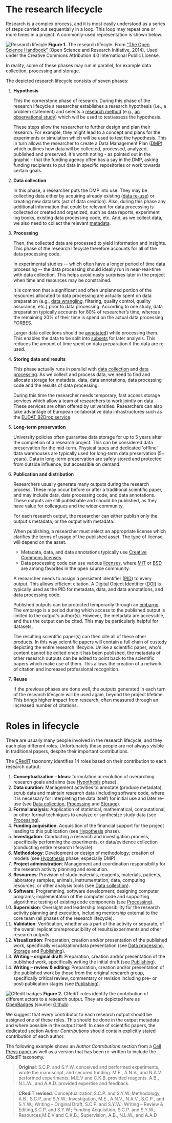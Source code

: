 # The research lifecycle

Research is a complex process, and it is most easily understood as a series of steps carried out sequentially in a loop. This loop may repeat one or more times in a project. A commonly-used representation is shown below.

![Research lifecyle](./img/ResearchLifecycle_foster.png)
**Figure 1.** The research lifecyle. From [“The Open Science Handbook”](https://www.fosteropenscience.eu/sites/default/files/pdf/3986.pdf) (Open Science and Research Initiative, 2014). Used under the Creative Commons Attribution 4.0 International Public License.

In reality, some of these phases may run in parallel, for example data collection, processing and storage.

The depicted research lifecycle consists of seven phases:

 1. **Hypothesis** <a name = "hypothesis"></a>

    This the cornerstone phase of research. During this phase of the research lifecycle a researcher establishes a research hypothesis (i.e., a problem statement) and selects a [research method](https://libguides.newcastle.edu.au/researchmethods) (e.g., [an observational study](http://www.psychologyandsociety.com/observationalstudy.html)) which will be used to test/assess the hypothesis.

    These steps allow the researcher to further design and plan their research. For example, they might lead to a concept and plans for the experiments or simulation which will be used to test the hypothesis. This in turn allows the researcher to create a Data Management Plan ([DMP]((https://dmponline.deic.dk/))) which outlines how data will be collected, processed, analyzed, published and preserved. It's worth noting - as pointed out in the graphic - that the funding agency often has a say in the DMP, asking funding recipients to put data in specific repositories or work towards certain goals.

 2. **Data collection** <a name = "data-collection"></a>

    In this phase, a researcher puts the DMP into use. They may be collecting data either by acquiring already existing ([data re-use](https://nnlm.gov/data/thesaurus/data-reuse)) or creating new datasets (act of data creation). Also, during this phase any additional information that could be relevant for data processing is collected or created and organized, such as data reports, experiment log books, existing data processing code, etc. And, as we collect data, we also need to collect the relevant [metadata](https://en.wikipedia.org/wiki/Metadata).


 3. **Processing** <a name = "data-processing"></a>

    Then, the collected data are processed to yield information and insights. This phase of the research lifecycle therefore accounts for all of the data processing code.

    In experimental studies -- which often have a longer period of time data processing -- the data processing should ideally run in near-real-time with data collection. This helps avoid nasty surprises later in the project when time and resources may be constrained.

    It is common that a significant and often unplanned portion of the resources allocated to data processing are actually spent on data preparation (e.g., [data wrangling](https://en.wikipedia.org/wiki/Data_wrangling), filtering, quality control, quality assurance, etc.) prior to data processing. According to one study, data preparation typically accounts for 80% of researcher’s time, whereas the remaining 20% of their time is spend on the actual data processing [FORBES](https://bit.ly/2WwVPho).

    Larger data collections should be [annotated](https://zenodo.org/record/3522413)) while processing them. This enables the data to be split into [subsets](https://en.wikipedia.org/wiki/Subsetting) for later analysis. This reduces the amount of time spent on data preparation if the data are re-used.


 4. **Storing data and results** <a name = "data-storing"></a>

    This phase actually runs in parallel with [data collection](#data-collection) and [data processing](#data-processing). As we collect and process data, we need to find and allocate storage for metadata, data, data annotations, data processing code and the results of data processing.

    During this time the researcher needs temporary, fast access storage services which allow a team of researchers to work jointly on data. These services are often offered by universities. Researchers can also take advantage of European collaborative data infrastructures such as the [EUDAT B2Drop service](https://www.eudat.eu/services/b2drop).


 5. **Long-term preservation** <a name = "long-term-preservation"></a>

    University policies often guarantee data storage for up to 5 years after the completion of a research project. This can be considered data preservation for the mid-term. Physical tapes and dedicated 'offline' data warehouses are typically used for long-term data preservation (5+ years). Data in long-term preservation are safely stored and protected from outside influence, but accessible on demand.


 6. **Publication and distribution** <a name = "publishing"></a>

    Researchers usually generate many outputs during the research process. These may occur before or after a traditional scientific paper, and may include data, data processing code, and data annotations. These outputs are still publishable and should be published, as they have value for colleagues and the wider community.

    For each research output, the researcher can either publish only the output's metadata, or the output with metadata.

    When publishing, a researcher must select an appropriate license which clarifies the terms of usage of the published asset. The type of license will depend on the asset.

    - Metadata, data, and data annotations typically use [Creative Commons licenses](https://creativecommons.org/choose/).
    - Data processing code can use various [licenses](https://choosealicense.com/), where [MIT](https://opensource.org/licenses/MIT) or [BSD](https://opensource.org/licenses/BSD-3-Clause) are among favorites in the open source community.

    A researcher needs to assign a persistent identifier ([PID](https://support.orcid.org/hc/en-us/articles/360006971013-What-are-Persistent-identifiers-PIDs-)) to every output. This allows efficient citation. A Digital Object Identifier ([DOI](https://en.wikipedia.org/wiki/Digital_object_identifier)) is typically used as the PID for metadata, data, and data annotations, and data processing code.

    Published outputs can be protected temporarily through an [embargo](https://en.wikipedia.org/wiki/Embargo_(academic_publishing)). The embargo is a period during which access to the published output is limited to the output's author(s). However, the metadata are accessible, and thus the output can be cited. This may be particularly helpful for datasets.

    The resulting scientific paper(s) can then cite all of these other products. In this way scientific papers will contain a full chain of custody depicting the entire research lifecycle. Unlike a scientific paper, who's content cannot be edited once it has been published, the metadata of other research outputs can be edited to point back to the scientific papers which make use of them. This allows the creation of a network of citation and increased professional recognition.


 7. **Reuse** <a name = "reuse"></a>

    If the previous phases are done well, the outputs generated in each turn of the research lifecycle will be used again, beyond the project lifetime. This brings higher impact from research, often measured through an increased number of citations.


# Roles in lifecycle

There are usually many people involved in the research lifecycle, and they each play different roles. Unfortunately these people are not always visible in traditional papers, despite their important contributions.

The [CRediT](https://casrai.org/credit/) taxonomy identifies 14 roles based on their contribution to each research output:

 1. **Conceptualization – Ideas**: formulation or evolution of overarching research goals and aims (see [Hypothesis](#hypothesis) phase).
 2. **Data curation**: Management activities to annotate (produce metadata), scrub data and maintain research data (including software code, where it is necessary for interpreting the data itself) for initial use and later re-use (see [Data collection](#data-collection), [Processing](#data-processing) and [Storage](#data-storing)).
 3. **Formal analysis**: Application of statistical, mathematical, computational, or other formal  techniques to analyze or synthesize study data (see [Processing](#data-processing)).
 4. **Funding acquisition**: Acquisition of the financial support for the project leading to this  publication (see [Hypothesis](#hypothesis) phase).
 5. **Investigation**: ​Conducting a research and investigation process, specifically performing the  experiments, or data/evidence collection (conducting entire research lifecycle).
 6. **Methodology**: Development or design of methodology; creation of models (see [Hypothesis](#hypothesis) phase, especially DMP).
 7. **Project administration**: Management and coordination responsibility for the research activity planning and execution.
 8. **Resources**: Provision of study materials, reagents, materials, patients, laboratory samples,  animals, instrumentation, data, computing resources, or other analysis tools (see [Data collection](#data-collection)).
 9. **Software**: Programming, software development; designing computer programs; implementation of the computer code and supporting algorithms; testing of existing code components (see [Processing](#data-processing)).
 10. **Supervision**: Oversight and leadership responsibility for the research activity planning and execution, including mentorship external to the core team (all phases of the research lifecycle).
 11. **Validation**: Verification, whether as a part of the activity or separate, of the overall replication/reproducibility of results/experiments and other research outputs.
 12. **Visualization**: Preparation, creation and/or presentation of the published work, specifically visualization/data presentation (see [Data processing](#data-processing), [Storage](#data-storing) and [Publishing](#publishing)).
 13. **Writing – original draft**: Preparation, creation and/or presentation of the published work, specifically writing the initial draft (see [Publishing](#publishing)).
 14. **Writing – review & editing**: Preparation, creation and/or presentation of the published work by those from the original research group, specifically critical review, commentary or revision including pre- or post-publication stages (see [Publishing](#publishing)).

![CRedit badges](./img/badges.png)
**Figure 2.** CRediT roles identify the contribution of different actors to a research output. They are depicted here as [OpenBadges](https://openbadges.org/about/) (source: [Github](https://github.com/akenall/Open-Contributorship-Badges/blob/master/Badge%20Files.md))

We suggest that every contributor to each research output should be assigned one of these roles. This should be done in the output metadata and where possible in the output itself. In case of scientific papers, the dedicated section *Author Contributions* should contain explicitly stated contribution of each author.

The following example shows an *Author Contributions* section from a [Cell Press paper ](https://www.cell.com/cell-stem-cell/fulltext/S1934-5909(15)00062-4) as well as a version that has been re-written to include the CRediT taxonomy.

> **Original**: S.C.P. and S.Y.W. conceived and performed experiments, wrote the manuscript, and secured funding. M.E., A.N.V., and N.A.V. performed experiments. M.E.V and C.K.B. provided reagents. A.B., N.L.W., and A.A.D. provided expertise and feedback.

> **CRediT revised**: Conceptualization,S.C.P. and S.Y.W.;Methodology, A.B., S.C.P.,and S.Y.W.; Investigation, M.E., A.N.V., N.A.V., S.C.P., and S.Y.W.; Writing – Original Draft, S.C.P. and S.Y.W.; Writing – Review & Editing,S.C.P. and S.Y.W.; Funding Acquisition, S.C.P. and S.Y.W.; Resources,M.E.V and C.K.B.; Supervision, A.B., N.L.W., and A.A.D
